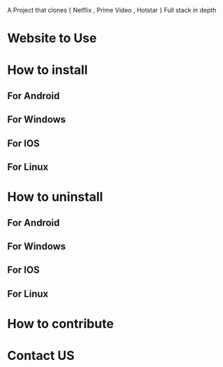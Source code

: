 A Project that clones { Netflix , Prime Video , Hotstar } Full stack in depth 
# Website to Use 
# How to install 
## For Android
## For Windows
## For IOS
## For Linux
# How to uninstall
## For Android
## For Windows
## For IOS
## For Linux
# How to contribute
# Contact US

